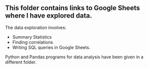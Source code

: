 ## This folder contains links to Google Sheets where I have explored data.
The data exploration involves:
- Summary Statistics
- Finding correlations
- Writing SQL queries in Google Sheets.

Python and Pandas programs for data analysis have been given in a different folder.
